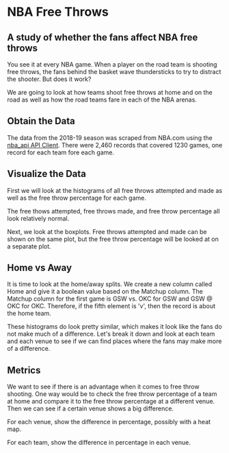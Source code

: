 # NBA Free Throws
## A study of whether the fans affect NBA free throws
You see it at every NBA game. When a player on the road team is shooting free throws, the fans behind the basket wave thundersticks to try to distract the shooter. But does it work?

We are going to look at how teams shoot free throws at home and on the road as well as how the road teams fare in each of the NBA arenas.

## Obtain the Data
The data from the 2018-19 season was scraped from NBA.com using the [nba_api API Client](https://github.com/swar/nba_api). There were 2,460 records that covered 1230 games, one record for each team fore each game. 

## Visualize the Data
First we will look at the histograms of all free throws attempted and made as well as the free throw percentage for each game.



The free thows attempted, free throws made, and free throw percentage all look relatively normal.

Next, we look at the boxplots. Free throws attempted and made can be shown on the same plot, but the free throw percentage will be looked at on a separate plot.

## Home vs Away
It is time to look at the home/away splits. We create a new column called Home and give it a boolean value based on the Matchup column. The Matchup column for the first game is GSW vs. OKC for GSW and GSW @ OKC for OKC. Therefore, if the fifth element is 'v', then the record is about the home team.

These histograms do look pretty similar, which makes it look like the fans do not make much of a difference. Let's break it down and look at each team and each venue to see if we can find places where the fans may make more of a difference.

## Metrics
We want to see if there is an advantage when it comes to free throw shooting. One way would be to check the free throw percentage of a team at home and compare it to the free throw percentage at a different venue. Then we can see if a certain venue shows a big difference.

For each venue, show the difference in percentage, possibly with a heat map.

For each team, show the difference in percentage in each venue.

